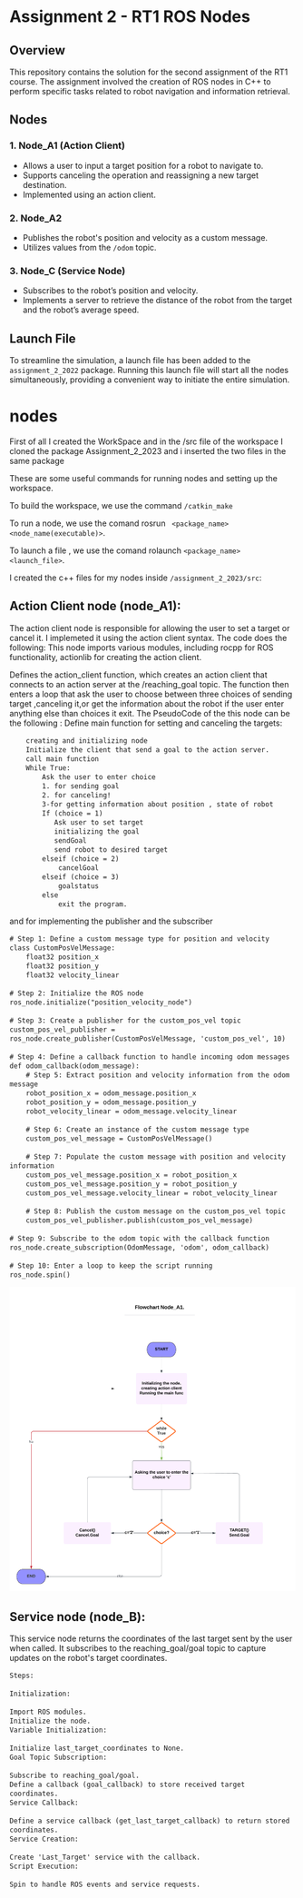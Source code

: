 # Assignment 2 - RT1 ROS Nodes

## Overview
This repository contains the solution for the second assignment of the RT1 course. The assignment involved the creation of ROS nodes in C++ to perform specific tasks related to robot navigation and information retrieval.

## Nodes

### 1. Node_A1 (Action Client)
- Allows a user to input a target position for a robot to navigate to.
- Supports canceling the operation and reassigning a new target destination.
- Implemented using an action client.

### 2. Node_A2
- Publishes the robot's position and velocity as a custom message.
- Utilizes values from the `/odom` topic.

### 3. Node_C (Service Node)
- Subscribes to the robot’s position and velocity.
- Implements a server to retrieve the distance of the robot from the target and the robot’s average speed.

## Launch File
To streamline the simulation, a launch file has been added to the `assignment_2_2022` package. Running this launch file will start all the nodes simultaneously, providing a convenient way to initiate the entire simulation.

nodes
====

First of all I created the WorkSpace and in the /src file of the workspace I cloned the package Assignment_2_2023 and i inserted the two files in the same package 

These are some useful commands for running nodes and setting up the workspace.

To build the workspace, we use the command  `/catkin_make`

To run a node, we use the comand  rosrun ` <package_name> <node_name(executable)>`.

To launch a file , we use the comand  rolaunch `<package_name> <launch_file>`.

I created the c++ files for my nodes inside `/assignment_2_2023/src`:

Action Client node (node_A1):
-----------------------------
The action client node is responsible for allowing the user to set a target or cancel it. I implemeted it using the action client syntax. The code does the following:
This node imports various modules, including rocpp for ROS functionality, actionlib for creating the action client.

Defines the action_client function, which creates an action client that connects to an action server at the /reaching_goal topic. The function then enters a loop that ask the user to choose between three choices of sending target ,canceling it,or get the information about the robot if the user enter anything else than choices it exit.
The PseudoCode of the this node can be the following :
Define main function for setting and canceling the targets:
```
    creating and initializing node
    Initialize the client that send a goal to the action server.
    call main function
    While True:
        Ask the user to enter choice
        1. for sending goal
        2. for canceling!
        3-for getting information about position , state of robot
        If (choice = 1)
           Ask user to set target
           initializing the goal
           sendGoal
           send robot to desired target
        elseif (choice = 2)
            cancelGoal
        elseif (choice = 3)
            goalstatus
        else 
            exit the program.
```
and for implementing the publisher  and the subscriber  
```
# Step 1: Define a custom message type for position and velocity
class CustomPosVelMessage:
    float32 position_x
    float32 position_y
    float32 velocity_linear

# Step 2: Initialize the ROS node
ros_node.initialize("position_velocity_node")

# Step 3: Create a publisher for the custom_pos_vel topic
custom_pos_vel_publisher = ros_node.create_publisher(CustomPosVelMessage, 'custom_pos_vel', 10)

# Step 4: Define a callback function to handle incoming odom messages
def odom_callback(odom_message):
    # Step 5: Extract position and velocity information from the odom message
    robot_position_x = odom_message.position_x
    robot_position_y = odom_message.position_y
    robot_velocity_linear = odom_message.velocity_linear

    # Step 6: Create an instance of the custom message type
    custom_pos_vel_message = CustomPosVelMessage()

    # Step 7: Populate the custom message with position and velocity information
    custom_pos_vel_message.position_x = robot_position_x
    custom_pos_vel_message.position_y = robot_position_y
    custom_pos_vel_message.velocity_linear = robot_velocity_linear

    # Step 8: Publish the custom message on the custom_pos_vel topic
    custom_pos_vel_publisher.publish(custom_pos_vel_message)

# Step 9: Subscribe to the odom topic with the callback function
ros_node.create_subscription(OdomMessage, 'odom', odom_callback)

# Step 10: Enter a loop to keep the script running
ros_node.spin()

```
![Flow chart](Flowchart.png)

Service node (node_B):
-----------------------------

This service node returns the coordinates of the last target sent by the user when called. It subscribes to the reaching_goal/goal topic to capture updates on the robot's target coordinates.
```
Steps:

Initialization:

Import ROS modules.
Initialize the node.
Variable Initialization:

Initialize last_target_coordinates to None.
Goal Topic Subscription:

Subscribe to reaching_goal/goal.
Define a callback (goal_callback) to store received target coordinates.
Service Callback:

Define a service callback (get_last_target_callback) to return stored coordinates.
Service Creation:

Create 'Last_Target' service with the callback.
Script Execution:

Spin to handle ROS events and service requests.
```
